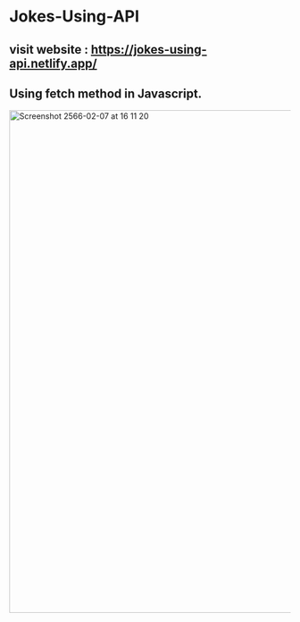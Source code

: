 # Jokes-Using-API
## visit website : https://jokes-using-api.netlify.app/

Using fetch method in Javascript.
--
<img width="900" alt="Screenshot 2566-02-07 at 16 11 20" src="https://user-images.githubusercontent.com/106603826/217222824-edddd574-6090-422a-84d9-f0e3d467332e.png">
